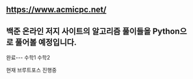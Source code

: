 https://www.acmicpc.net/
----------------
백준 온라인 저지 사이트의 알고리즘 풀이들을 Python으로 풀어볼 예정입니다.
----------------
완료---
수학1
수학2


현재 브루트포스 진행중

